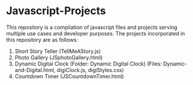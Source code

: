 # Javascript-Projects

This repository is a compilation of javascript files and projects serving multiple use cases and developer purposes. The projects incorporated in this repository are as follows:
1) Short Story Teller (TellMeAStory.js)
2) Photo Gallery (JSphotoGallery.html)
3) Dynamic Digital Clock (Folder: Dynamic Digital Clock) (Files: Dynamic-and-Digital.html, digiClock.js, digiStyles.css)
4) Countdown Timer (JSCountdownTimer.html)
